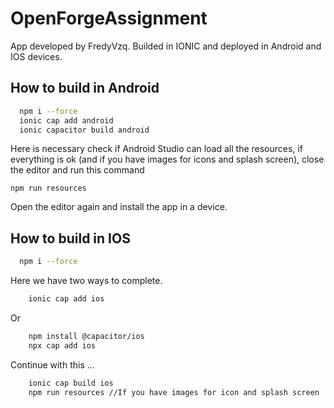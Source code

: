 # OpenForgeAssignment
App developed by FredyVzq. Builded in IONIC and deployed in Android and IOS devices.


## How to build in Android

```bash
  npm i --force
  ionic cap add android
  ionic capacitor build android
```
Here is necessary check if Android Studio can load all the resources, if everything is ok (and if you have images for icons and splash screen), close the editor and run this command

```
npm run resources
```

Open the editor again and install the app in a device.

## How to build in IOS

```bash
  npm i --force
```

Here we have two ways to complete.
```bash
    ionic cap add ios
```
Or
```bash
    npm install @capacitor/ios
    npx cap add ios
```

Continue with this ...

```bash
    ionic cap build ios
    npm run resources //If you have images for icon and splash screen
```
